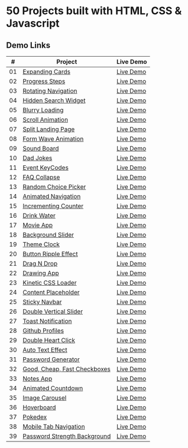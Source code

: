 # 50 Projects built with HTML, CSS & Javascript

## Demo Links

| #   | Project                                                                                                                        | Live Demo                                                                                                 |
| --- | ------------------------------------------------------------------------------------------------------------------------------ | --------------------------------------------------------------------------------------------------------- |
| 01  | [Expanding Cards](https://github.com/aykutulis/50-projects-html-css-js/tree/master/01-expanding-cards)                         | [Live Demo](https://aykutulis.github.io/50-projects-html-css-js/01-expanding-cards/index.html)            |
| 02  | [Progress Steps](https://github.com/aykutulis/50-projects-html-css-js/tree/master/02-progress-steps)                           | [Live Demo](https://aykutulis.github.io/50-projects-html-css-js/02-progress-steps/index.html)             |
| 03  | [Rotating Navigation](https://github.com/aykutulis/50-projects-html-css-js/tree/master/03-rotating-navigation)                 | [Live Demo](https://aykutulis.github.io/50-projects-html-css-js/03-rotating-navigation/index.html)        |
| 04  | [Hidden Search Widget](https://github.com/aykutulis/50-projects-html-css-js/tree/master/04-hidden-search-widget)               | [Live Demo](https://aykutulis.github.io/50-projects-html-css-js/04-hidden-search-widget/index.html)       |
| 05  | [Blurry Loading](https://github.com/aykutulis/50-projects-html-css-js/tree/master/05-blurry-loading)                           | [Live Demo](https://aykutulis.github.io/50-projects-html-css-js/05-blurry-loading/index.html)             |
| 06  | [Scroll Animation](https://github.com/aykutulis/50-projects-html-css-js/tree/master/06-scroll-animation)                       | [Live Demo](https://aykutulis.github.io/50-projects-html-css-js/06-scroll-animation/index.html)           |
| 07  | [Split Landing Page](https://github.com/aykutulis/50-projects-html-css-js/tree/master/07-split-landing-page)                   | [Live Demo](https://aykutulis.github.io/50-projects-html-css-js/07-split-landing-page/index.html)         |
| 08  | [Form Wave Animation](https://github.com/aykutulis/50-projects-html-css-js/tree/master/08-form-wave-animation)                 | [Live Demo](https://aykutulis.github.io/50-projects-html-css-js/08-form-wave-animation/index.html)        |
| 09  | [Sound Board](https://github.com/aykutulis/50-projects-html-css-js/tree/master/09-sound-board)                                 | [Live Demo](https://aykutulis.github.io/50-projects-html-css-js/09-sound-board/index.html)                |
| 10  | [Dad Jokes](https://github.com/aykutulis/50-projects-html-css-js/tree/master/10-dad-jokes)                                     | [Live Demo](https://aykutulis.github.io/50-projects-html-css-js/10-dad-jokes/index.html)                  |
| 11  | [Event KeyCodes](https://github.com/aykutulis/50-projects-html-css-js/tree/master/11-event-key-codes)                          | [Live Demo](https://aykutulis.github.io/50-projects-html-css-js/11-event-key-codes/index.html)            |
| 12  | [FAQ Collapse](https://github.com/aykutulis/50-projects-html-css-js/tree/master/12-faq-collapse)                               | [Live Demo](https://aykutulis.github.io/50-projects-html-css-js/12-faq-collapse/index.html)               |
| 13  | [Random Choice Picker](https://github.com/aykutulis/50-projects-html-css-js/tree/master/13-random-choice-picker)               | [Live Demo](https://aykutulis.github.io/50-projects-html-css-js/13-random-choice-picker/index.html)       |
| 14  | [Animated Navigation](https://github.com/aykutulis/50-projects-html-css-js/tree/master/14-animated-navigation)                 | [Live Demo](https://aykutulis.github.io/50-projects-html-css-js/14-animated-navigation/index.html)        |
| 15  | [Incrementing Counter](https://github.com/aykutulis/50-projects-html-css-js/tree/master/15-incrementing-counter)               | [Live Demo](https://aykutulis.github.io/50-projects-html-css-js/15-incrementing-counter/index.html)       |
| 16  | [Drink Water](https://github.com/aykutulis/50-projects-html-css-js/tree/master/16-drink-water)                                 | [Live Demo](https://aykutulis.github.io/50-projects-html-css-js/16-drink-water/index.html)                |
| 17  | [Movie App](https://github.com/aykutulis/50-projects-html-css-js/tree/master/17-movie-app)                                     | [Live Demo](https://aykutulis.github.io/50-projects-html-css-js/17-movie-app/index.html)                  |
| 18  | [Background Slider](https://github.com/aykutulis/50-projects-html-css-js/tree/master/18-background-slider)                     | [Live Demo](https://aykutulis.github.io/50-projects-html-css-js/18-background-slider/index.html)          |
| 19  | [Theme Clock](https://github.com/aykutulis/50-projects-html-css-js/tree/master/19-theme-clock)                                 | [Live Demo](https://aykutulis.github.io/50-projects-html-css-js/19-theme-clock/index.html)                |
| 20  | [Button Ripple Effect](https://github.com/aykutulis/50-projects-html-css-js/tree/master/20-button-ripple-effect)               | [Live Demo](https://aykutulis.github.io/50-projects-html-css-js/20-button-ripple-effect/index.html)       |
| 21  | [Drag N Drop](https://github.com/aykutulis/50-projects-html-css-js/tree/master/21-drag-n-drop)                                 | [Live Demo](https://aykutulis.github.io/50-projects-html-css-js/21-drag-n-drop/index.html)                |
| 22  | [Drawing App](https://github.com/aykutulis/50-projects-html-css-js/tree/master/22-drawing-app)                                 | [Live Demo](https://aykutulis.github.io/50-projects-html-css-js/22-drawing-app/index.html)                |
| 23  | [Kinetic CSS Loader](https://github.com/aykutulis/50-projects-html-css-js/tree/master/23-kinetic-css-loader)                   | [Live Demo](https://aykutulis.github.io/50-projects-html-css-js/23-kinetic-css-loader/index.html)         |
| 24  | [Content Placeholder](https://github.com/aykutulis/50-projects-html-css-js/tree/master/24-content-placeholder)                 | [Live Demo](https://aykutulis.github.io/50-projects-html-css-js/24-content-placeholder/index.html)        |
| 25  | [Sticky Navbar](https://github.com/aykutulis/50-projects-html-css-js/tree/master/25-sticky-navbar)                             | [Live Demo](https://aykutulis.github.io/50-projects-html-css-js/25-sticky-navbar/index.html)              |
| 26  | [Double Vertical Slider](https://github.com/aykutulis/50-projects-html-css-js/tree/master/26-double-vertical-slider)           | [Live Demo](https://aykutulis.github.io/50-projects-html-css-js/26-double-vertical-slider/index.html)     |
| 27  | [Toast Notification](https://github.com/aykutulis/50-projects-html-css-js/tree/master/27-toast-notification)                   | [Live Demo](https://aykutulis.github.io/50-projects-html-css-js/27-toast-notification/index.html)         |
| 28  | [Github Profiles](https://github.com/aykutulis/50-projects-html-css-js/tree/master/28-github-profiles)                         | [Live Demo](https://aykutulis.github.io/50-projects-html-css-js/28-github-profiles/index.html)            |
| 29  | [Double Heart Click](https://github.com/aykutulis/50-projects-html-css-js/tree/master/29-double-heart-click)                   | [Live Demo](https://aykutulis.github.io/50-projects-html-css-js/29-double-heart-click/index.html)         |
| 30  | [Auto Text Effect](https://github.com/aykutulis/50-projects-html-css-js/tree/master/30-auto-text-effect)                       | [Live Demo](https://aykutulis.github.io/50-projects-html-css-js/30-auto-text-effect/index.html)           |
| 31  | [Password Generator](https://github.com/aykutulis/50-projects-html-css-js/tree/master/31-password-generator)                   | [Live Demo](https://aykutulis.github.io/50-projects-html-css-js/31-password-generator/index.html)         |
| 32  | [Good, Cheap, Fast Checkboxes](https://github.com/aykutulis/50-projects-html-css-js/tree/master/32-good-cheap-fast-checkboxes) | [Live Demo](https://aykutulis.github.io/50-projects-html-css-js/32-good-cheap-fast-checkboxes/index.html) |
| 33  | [Notes App](https://github.com/aykutulis/50-projects-html-css-js/tree/master/33-notes-app)                                     | [Live Demo](https://aykutulis.github.io/50-projects-html-css-js/33-notes-app/index.html)                  |
| 34  | [Animated Countdown](https://github.com/aykutulis/50-projects-html-css-js/tree/master/34-animated-countdown)                   | [Live Demo](https://aykutulis.github.io/50-projects-html-css-js/34-animated-countdown/index.html)         |
| 35  | [Image Carousel](https://github.com/aykutulis/50-projects-html-css-js/tree/master/35-image-carousel)                           | [Live Demo](https://aykutulis.github.io/50-projects-html-css-js/35-image-carousel/index.html)             |
| 36  | [Hoverboard](https://github.com/aykutulis/50-projects-html-css-js/tree/master/36-hoverboard)                                   | [Live Demo](https://aykutulis.github.io/50-projects-html-css-js/36-hoverboard/index.html)                 |
| 37  | [Pokedex](https://github.com/aykutulis/50-projects-html-css-js/tree/master/37-pokedex)                                         | [Live Demo](https://aykutulis.github.io/50-projects-html-css-js/37-pokedex/index.html)                    |
| 38  | [Mobile Tab Navigation](https://github.com/aykutulis/50-projects-html-css-js/tree/master/38-mobile-tab-navigation)                                         | [Live Demo](https://aykutulis.github.io/50-projects-html-css-js/38-mobile-tab-navigation/index.html)                    |
| 39  | [Password Strength Background](https://github.com/aykutulis/50-projects-html-css-js/tree/master/39-password-strength-background)                                         | [Live Demo](https://aykutulis.github.io/50-projects-html-css-js/39-password-strength-background/index.html)                    |
